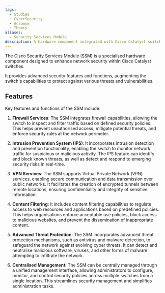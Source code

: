 ```yaml
---
tags:
  - Studies
  - CyberSecurity
  - Acronym
  - Theory
aliases:
  - Security Services Module
description: A hardware component integrated with Cisco Catalyst switches to enhance network security.
---
```

The Cisco Security Services Module (SSM) is a specialised hardware component designed to enhance network security within Cisco Catalyst switches.

It provides advanced security features and functions, augmenting the switch's capabilities to protect against various threats and vulnerabilities.

## Features

Key features and functions of the SSM include:

1. **Firewall Services**: The SSM integrates firewall capabilities, allowing the switch to inspect and filter traffic based on defined security policies. This helps prevent unauthorised access, mitigate potential threats, and enforce security rules at the network perimeter.

2. **Intrusion Prevention System (IPS)**: It incorporates intrusion detection and prevention functionality, enabling the switch to monitor network traffic for suspicious or malicious activity. The IPS feature can identify and block known threats, as well as detect and respond to emerging security risks in real-time.

3. **VPN Services**: The SSM supports Virtual Private Network (VPN) services, enabling secure communication and data transmission over public networks. It facilitates the creation of encrypted tunnels between remote locations, ensuring confidentiality and integrity of sensitive information.

4. **Content Filtering**: It includes content filtering capabilities to regulate access to web resources and applications based on predefined policies. This helps organisations enforce acceptable use policies, block access to malicious websites, and prevent the dissemination of inappropriate content.

5. **Advanced Threat Protection**: The SSM incorporates advanced threat protection mechanisms, such as antivirus and malware detection, to safeguard the network against evolving cyber threats. It can detect and neutralise malicious software, viruses, and other forms of malware attempting to infiltrate the network.

6. **Centralised Management**: The SSM can be centrally managed through a unified management interface, allowing administrators to configure, monitor, and control security policies across multiple switches from a single location. This streamlines security management and simplifies administration tasks.